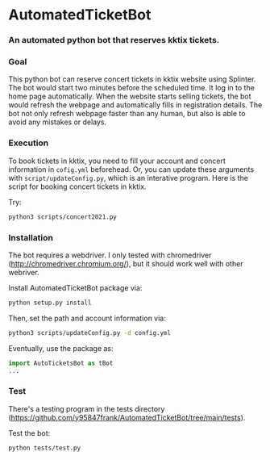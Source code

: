 # AutomatedTicketBot

### An automated python bot that reserves kktix tickets.


### Goal

This python bot can reserve concert tickets in kktix website using Splinter. The bot would start two minutes before the scheduled time. It log in to the home page automatically. When the website starts selling tickets, the bot would refresh the webpage and automatically fills in registration details. The bot not only refresh webpage faster than any human, but also is able to avoid any mistakes or delays.

### Execution

To book tickets in kktix, you need to fill your account and concert information in `cofig.yml` beforehead. Or, you  can update these arguments with `script/updateConfig.py`, which is an interative program. Here is the script for booking concert tickets in kktix.

Try:
```bash
python3 scripts/concert2021.py
```
### Installation

The bot requires a webdriver. I only tested with chromedriver (http://chromedriver.chromium.org/), but it should work well with other webriver.

Install AutomatedTicketBot package via:
```bash
python setup.py install
```

Then, set the path and account information via:
```bash
python3 scripts/updateConfig.py -d config.yml
```

Eventually, use the package as:
```python
import AutoTicketsBot as tBot
...
```

### Test

There's a testing program in the tests directory (https://github.com/y95847frank/AutomatedTicketBot/tree/main/tests).

Test the bot:
```bash
python tests/test.py
```
